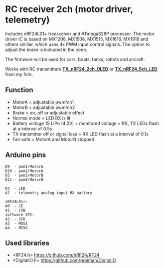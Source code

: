 # RC receiver 2ch (motor driver, telemetry)
Includes nRF24L01+ transceiver and ATmega328P processor. The motor driver IC is based on MX1208, MX1508, MX1515, MX1616, MX1919 and others similar, which uses 4x PWM input control signals. The option to adjust the brake is included in the code.

The firmware will be used for cars, boats, tanks, robots and aircraft.

Works with RC transmitters [**TX_nRF24_2ch_OLED**](https://github.com/stanekTM/TX_nRF24_2ch_OLED) or [**TX_nRF24_5ch_LED**](https://github.com/stanekTM/TX_nRF24_5ch_LED) from my fork.

## Function
* MotorA = adjustable pwm/ch1
* MotorB = adjustable pwm/ch2
* Brake = on, off or adjustable effect 
* Normal mode = LED RX is lit
* Battery voltage 1S LiPo (4.2V) < monitored voltage = RX, TX LEDs flash at a interval of 0.5s
* TX transmitter off or signal loss = RX LED flash at a interval of 0.1s 
* Fail-safe = MotorA and MotorB stopped

## Arduino pins
```
D9  - pwm1/MotorA
D10 - pwm2/MotorA
D3  - pwm3/MotorB
D11 - pwm4/MotorB

D2  - LED
A7  - telemetry analog input RX battery

nRF24L01+:
A0  - CE
A1  - CSN
software SPI:
A2  - SCK
A3  - MOSI
A4  - MISO
```

## Used libraries
* <RF24.h>      https://github.com/nRF24/RF24
* <DigitalIO.h> https://github.com/greiman/DigitalIO
